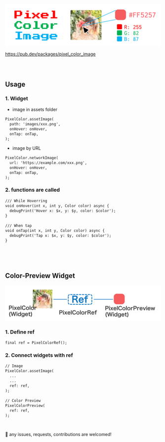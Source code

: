 ![Header](https://github.com/rbdog/flutter_note_packages/blob/main/pixel_color_image/static/pixel-color-image-header.png?raw=true)

https://pub.dev/packages/pixel_color_image

<br>
<br>

## Usage

### 1. Widget

- image in assets folder

```
PixelColor.assetImage(
  path: 'images/xxx.png',
  onHover: onHover,
  onTap: onTap,
);
```

- image by URL

```
PixelColor.networkImage(
  url: 'https://example.com/xxx.png',
  onHover: onHover,
  onTap: onTap,
);
```

### 2. functions are called

```
/// While Hoverring
void onHover(int x, int y, Color color) async {
  debugPrint('Hover x: $x, y: $y, color: $color');
}

/// When tap
void onTap(int x, int y, Color color) async {
  debugPrint('Tap x: $x, y: $y, color: $color');
}
```

<br>
<br>
<br>

## Color-Preview Widget

![diagram](https://github.com/rbdog/flutter_note_packages/blob/main/pixel_color_image/static/pixel-color-preview.png?raw=true)

### 1. Define ref

```
final ref = PixelColorRef();
```

### 2. Connect widgets with ref

```
// Image
PixelColor.assetImage(
  ...
  ...
  ref: ref,
);

// Color Preview
PixelColorPreview(
  ref: ref,
);
```

<br>

🎉 any issues, requests, contributions are welcomed!

<br>
